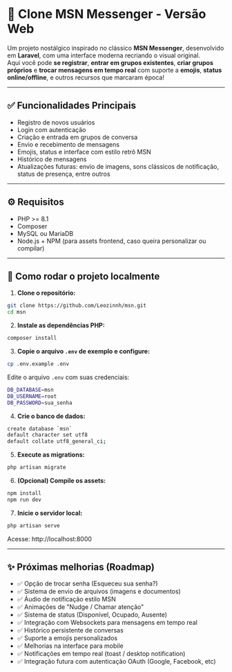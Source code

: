 # 🧾 Clone MSN Messenger - Versão Web

Um projeto nostálgico inspirado no clássico **MSN Messenger**, desenvolvido em **Laravel**, com uma interface moderna recriando o visual original.  
Aqui você pode **se registrar**, **entrar em grupos existentes**, **criar grupos próprios** e **trocar mensagens em tempo real** com suporte a **emojis**, **status online/offline**, e outros recursos que marcaram época!

---

## ✅ Funcionalidades Principais

-   Registro de novos usuários
-   Login com autenticação
-   Criação e entrada em grupos de conversa
-   Envio e recebimento de mensagens
-   Emojis, status e interface com estilo retrô MSN
-   Histórico de mensagens
-   Atualizações futuras: envio de imagens, sons clássicos de notificação, status de presença, entre outros

---

## ⚙️ Requisitos

-   PHP >= 8.1
-   Composer
-   MySQL ou MariaDB
-   Node.js + NPM (para assets frontend, caso queira personalizar ou compilar)

---

## 🚀 Como rodar o projeto localmente

1. **Clone o repositório:**

```bash
git clone https://github.com/Leozinnh/msn.git
cd msn
```

2. **Instale as dependências PHP:**

```bash
composer install
```

3. **Copie o arquivo `.env` de exemplo e configure:**

```bash
cp .env.example .env
```

Edite o arquivo `.env` com suas credenciais:

```bash
DB_DATABASE=msn
DB_USERNAME=root
DB_PASSWORD=sua_senha
```

4. **Crie o banco de dados:**

```bash
create database `msn`
default character set utf8
default collate utf8_general_ci;
```

5. **Execute as migrations:**

```bash
php artisan migrate
```

6. **(Opcional) Compile os assets:**

```bash
npm install
npm run dev
```

7. **Inicie o servidor local:**

```bash
php artisan serve
```

Acesse: http://localhost:8000

---

## ✨ Próximas melhorias (Roadmap)

-   ✅ Opção de trocar senha (Esqueceu sua senha?)
-   ✅ Sistema de envio de arquivos (imagens e documentos)
-   ✅ Áudio de notificação estilo MSN
-   ✅ Animações de "Nudge / Chamar atenção"
-   ✅ Sistema de status (Disponível, Ocupado, Ausente)
-   ✅ Integração com Websockets para mensagens em tempo real
-   ✅ Histórico persistente de conversas
-   ✅ Suporte a emojis personalizados
-   ✅ Melhorias na interface para mobile
-   ✅ Notificações em tempo real (toast / desktop notification)
-   ✅ Integração futura com autenticação OAuth (Google, Facebook, etc)
